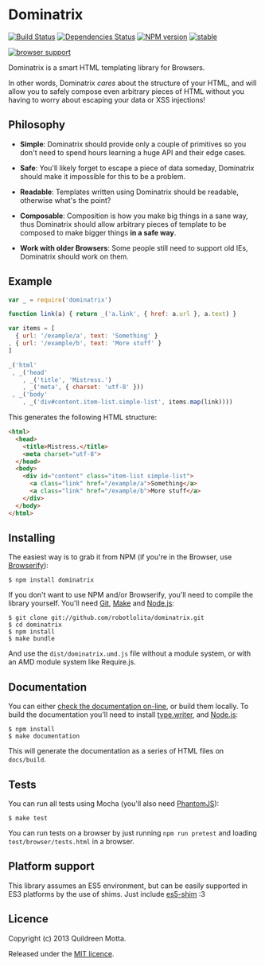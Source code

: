Dominatrix
==========

[![Build Status](https://travis-ci.org/robotlolita/dominatrix.png)](https://travis-ci.org/robotlolita/dominatrix)
[![Dependencies Status](https://david-dm.org/robotlolita/dominatrix.png)](https://david-dm.org/robotlolita/dominatrix.png)
[![NPM version](https://badge.fury.io/js/dominatrix.png)](http://badge.fury.io/js/dominatrix)
[![stable](http://hughsk.github.io/stability-badges/dist/stable.svg)](http://github.com/hughsk/stability-badges)


[![browser support](http://ci.testling.com/robotlolita/dominatrix.png)](http://ci.testling.com/robotlolita/dominatrix)


Dominatrix is a smart HTML templating library for Browsers. 

In other words, Dominatrix *cares* about the structure of your HTML, and will
allow you to safely compose even arbitrary pieces of HTML without you having to
worry about escaping your data or XSS injections!


## Philosophy

  - **Simple**: Dominatrix should provide only a couple of primitives so
    you don't need to spend hours learning a huge API and their edge cases.

  - **Safe**: You'll likely forget to escape a piece of data someday,
    Dominatrix should make it impossible for this to be a problem.
    
  - **Readable**: Templates written using Dominatrix should be readable,
    otherwise what's the point?

  - **Composable**: Composition is how you make big things in a sane way, thus
    Dominatrix should allow arbitrary pieces of template to be composed to make
    bigger things **in a safe way**.
    
  - **Work with older Browsers**: Some people still need to support old IEs,
    Dominatrix should work on them.


## Example

```js
var _ = require('dominatrix')

function link(a) { return _('a.link', { href: a.url }, a.text) }

var items = [
  { url: '/example/a', text: 'Something' }
, { url: '/example/b', text: 'More stuff' }
]

_('html'
 , _('head'
    , _('title', 'Mistress.')
    , _('meta', { charset: 'utf-8' }))
 , _('body'
    , _('div#content.item-list.simple-list', items.map(link))))
```

This generates the following HTML structure:

```html
<html>
  <head>
    <title>Mistress.</title>
    <meta charset="utf-8">
  </head>
  <body>
    <div id="content" class="item-list simple-list">
      <a class="link" href="/example/a">Something</a>
      <a class="link" href="/example/b">More stuff</a>
    </div>
  </body>
</html>
```


## Installing

The easiest way is to grab it from NPM (if you're in the Browser, use [Browserify][]):

    $ npm install dominatrix
    
If you don't want to use NPM and/or Browserify, you'll need to compile the
library yourself. You'll need [Git][], [Make][] and [Node.js][]:

    $ git clone git://github.com/robotlolita/dominatrix.git
    $ cd dominatrix
    $ npm install
    $ make bundle
    
And use the `dist/dominatrix.umd.js` file without a module system, or with an
AMD module system like Require.js.
    
[Browserify]: http://browserify.org/
[Git]: http://git-scm.com/
[Make]: http://www.gnu.org/software/make/
[Node.js]: http://nodejs.org/


## Documentation

You can either [check the documentation on-line][docs], or build them
locally. To build the documentation you'll need to install [type.writer][], and [Node.js][]:

    $ npm install
    $ make documentation
    
This will generate the documentation as a series of HTML files on
`docs/build`.

[type.writer]: http://kurisuwhyte.github.io/type.writer
[docs]: http://robotlolita.github.io/dominatrix

## Tests

You can run all tests using Mocha (you'll also need [PhantomJS][]):

    $ make test
    
You can run tests on a browser by just running `npm run pretest` and loading
`test/browser/tests.html` in a browser.

[PhantomJS]: http://phantomjs.org/


## Platform support

This library assumes an ES5 environment, but can be easily supported in ES3
platforms by the use of shims. Just include [es5-shim][] :3

[es5-shim]: https://github.com/kriskowal/es5-shim


## Licence

Copyright (c) 2013 Quildreen Motta.

Released under the [MIT licence](https://github.com/robotlolita/dominatrix/blob/master/LICENCE).


